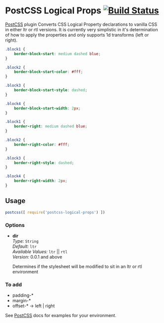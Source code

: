# PostCSS Logical Props [![Build Status][ci-img]][ci]

[PostCSS] plugin Converts CSS Logical Property declarations to vanilla CSS in either ltr or rtl versions.
It is currently very simplistic in it's determination of how to apply the properties and only supports 1d transforms (left or right).

[PostCSS]: https://github.com/postcss/postcss
[ci-img]:  https://travis-ci.org/bmds/postcss-logical-props.svg
[ci]:      https://travis-ci.org/bmds/postcss-logical-props

```css
.block1 {
    border-block-start: medium dashed blue;
}

.block2 {
	border-block-start-color: #fff;
}

.block3 {
	border-block-start-style: dashed;
}

.block4 {
	border-block-start-width: 2px;
}
```

```css
.block1 {
	border-right: medium dashed blue;
}

.block2 {
	border-right-color: #fff;
}

.block3 {
	border-right-style: dashed;
}

.block4 {
	border-right-width: 2px;
}
```

## Usage

```js
postcss([ require('postcss-logical-props') ])
```

### Options

* **dir**<br />
  *Type:* `String`<br />
  *Default:* `ltr`<br />
  *Available Values:* `ltr` || `rtl`<br />
  *Version:* 0.0.1 and above

  Determines if the stylesheet will be modified to sit in an ltr or rtl environment

### To add

* padding-*
* margin-*
* offset-* -> left | right

See [PostCSS] docs for examples for your environment.
